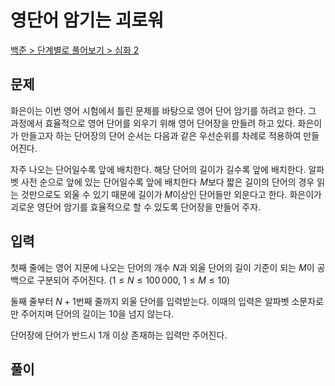 # 영단어 암기는 괴로워

[백준 > 단계별로 풀어보기 > 심화 2](https://www.acmicpc.net/problem/20920)

## 문제

화은이는 이번 영어 시험에서 틀린 문제를 바탕으로 영어 단어 암기를 하려고 한다. 그 과정에서 효율적으로 영어 단어를 외우기 위해 영어 단어장을 만들려 하고 있다. 화은이가 만들고자 하는 단어장의 단어 순서는 다음과 같은 우선순위를 차례로 적용하여 만들어진다.

자주 나오는 단어일수록 앞에 배치한다.
해당 단어의 길이가 길수록 앞에 배치한다.
알파벳 사전 순으로 앞에 있는 단어일수록 앞에 배치한다
 $M$보다 짧은 길이의 단어의 경우 읽는 것만으로도 외울 수 있기 때문에 길이가 $M$이상인 단어들만 외운다고 한다. 화은이가 괴로운 영단어 암기를 효율적으로 할 수 있도록 단어장을 만들어 주자.

## 입력

첫째 줄에는 영어 지문에 나오는 단어의 개수 $N$과 외울 단어의 길이 기준이 되는 $M$이 공백으로 구분되어 주어진다. ($1 \leq N \leq 100\,000$, $1 \leq M \leq 10$)

둘째 줄부터 $N+1$번째 줄까지 외울 단어를 입력받는다. 이때의 입력은 알파벳 소문자로만 주어지며 단어의 길이는 $10$을 넘지 않는다.

단어장에 단어가 반드시 1개 이상 존재하는 입력만 주어진다.

## 풀이

```python

```